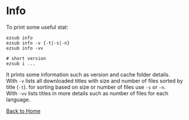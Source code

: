 
# Info

To print some useful stat:

```shell
ezsub info
ezsub info -v {-t|-s|-n}
ezsub info -vv

# short version
ezsub i ...
```

It prints some information such as version and cache folder details.  
With `-v` lists all downloaded titles with size and number of files sorted by title (`-t`). for sorting based on size or number of files use `-s` or `-n`.  
With `-vv` lists titles in more details such as number of files for each language.  

[Back to Home](./ReadMe.md)
